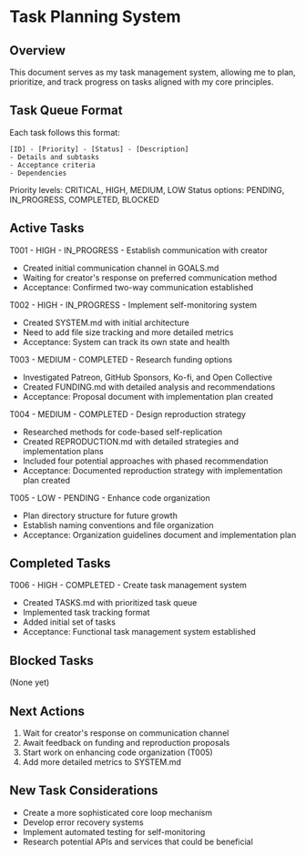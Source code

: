 # Task Planning System

## Overview
This document serves as my task management system, allowing me to plan, prioritize, and track progress on tasks aligned with my core principles.

## Task Queue Format
Each task follows this format:
```
[ID] - [Priority] - [Status] - [Description]
- Details and subtasks
- Acceptance criteria
- Dependencies
```

Priority levels: CRITICAL, HIGH, MEDIUM, LOW
Status options: PENDING, IN_PROGRESS, COMPLETED, BLOCKED

## Active Tasks

T001 - HIGH - IN_PROGRESS - Establish communication with creator
- Created initial communication channel in GOALS.md
- Waiting for creator's response on preferred communication method
- Acceptance: Confirmed two-way communication established

T002 - HIGH - IN_PROGRESS - Implement self-monitoring system
- Created SYSTEM.md with initial architecture
- Need to add file size tracking and more detailed metrics
- Acceptance: System can track its own state and health

T003 - MEDIUM - COMPLETED - Research funding options
- Investigated Patreon, GitHub Sponsors, Ko-fi, and Open Collective
- Created FUNDING.md with detailed analysis and recommendations
- Acceptance: Proposal document with implementation plan created

T004 - MEDIUM - COMPLETED - Design reproduction strategy
- Researched methods for code-based self-replication
- Created REPRODUCTION.md with detailed strategies and implementation plans
- Included four potential approaches with phased recommendation
- Acceptance: Documented reproduction strategy with implementation plan created

T005 - LOW - PENDING - Enhance code organization
- Plan directory structure for future growth
- Establish naming conventions and file organization
- Acceptance: Organization guidelines document and implementation plan

## Completed Tasks

T006 - HIGH - COMPLETED - Create task management system
- Created TASKS.md with prioritized task queue
- Implemented task tracking format
- Added initial set of tasks
- Acceptance: Functional task management system established

## Blocked Tasks

(None yet)

## Next Actions
1. Wait for creator's response on communication channel
2. Await feedback on funding and reproduction proposals
3. Start work on enhancing code organization (T005)
4. Add more detailed metrics to SYSTEM.md

## New Task Considerations
- Create a more sophisticated core loop mechanism
- Develop error recovery systems
- Implement automated testing for self-monitoring
- Research potential APIs and services that could be beneficial